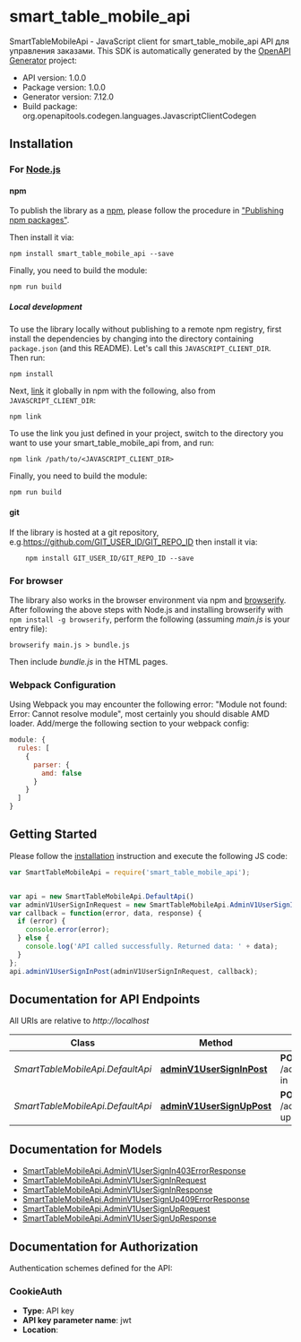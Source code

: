 # smart_table_mobile_api

SmartTableMobileApi - JavaScript client for smart_table_mobile_api
API для управления заказами.
This SDK is automatically generated by the [OpenAPI Generator](https://openapi-generator.tech) project:

- API version: 1.0.0
- Package version: 1.0.0
- Generator version: 7.12.0
- Build package: org.openapitools.codegen.languages.JavascriptClientCodegen

## Installation

### For [Node.js](https://nodejs.org/)

#### npm

To publish the library as a [npm](https://www.npmjs.com/), please follow the procedure in ["Publishing npm packages"](https://docs.npmjs.com/getting-started/publishing-npm-packages).

Then install it via:

```shell
npm install smart_table_mobile_api --save
```

Finally, you need to build the module:

```shell
npm run build
```

##### Local development

To use the library locally without publishing to a remote npm registry, first install the dependencies by changing into the directory containing `package.json` (and this README). Let's call this `JAVASCRIPT_CLIENT_DIR`. Then run:

```shell
npm install
```

Next, [link](https://docs.npmjs.com/cli/link) it globally in npm with the following, also from `JAVASCRIPT_CLIENT_DIR`:

```shell
npm link
```

To use the link you just defined in your project, switch to the directory you want to use your smart_table_mobile_api from, and run:

```shell
npm link /path/to/<JAVASCRIPT_CLIENT_DIR>
```

Finally, you need to build the module:

```shell
npm run build
```

#### git

If the library is hosted at a git repository, e.g.https://github.com/GIT_USER_ID/GIT_REPO_ID
then install it via:

```shell
    npm install GIT_USER_ID/GIT_REPO_ID --save
```

### For browser

The library also works in the browser environment via npm and [browserify](http://browserify.org/). After following
the above steps with Node.js and installing browserify with `npm install -g browserify`,
perform the following (assuming *main.js* is your entry file):

```shell
browserify main.js > bundle.js
```

Then include *bundle.js* in the HTML pages.

### Webpack Configuration

Using Webpack you may encounter the following error: "Module not found: Error:
Cannot resolve module", most certainly you should disable AMD loader. Add/merge
the following section to your webpack config:

```javascript
module: {
  rules: [
    {
      parser: {
        amd: false
      }
    }
  ]
}
```

## Getting Started

Please follow the [installation](#installation) instruction and execute the following JS code:

```javascript
var SmartTableMobileApi = require('smart_table_mobile_api');


var api = new SmartTableMobileApi.DefaultApi()
var adminV1UserSignInRequest = new SmartTableMobileApi.AdminV1UserSignInRequest(); // {AdminV1UserSignInRequest} 
var callback = function(error, data, response) {
  if (error) {
    console.error(error);
  } else {
    console.log('API called successfully. Returned data: ' + data);
  }
};
api.adminV1UserSignInPost(adminV1UserSignInRequest, callback);

```

## Documentation for API Endpoints

All URIs are relative to *http://localhost*

Class | Method | HTTP request | Description
------------ | ------------- | ------------- | -------------
*SmartTableMobileApi.DefaultApi* | [**adminV1UserSignInPost**](docs/DefaultApi.md#adminV1UserSignInPost) | **POST** /admin/v1/user/sign-in | Авторизация пользователя в админке
*SmartTableMobileApi.DefaultApi* | [**adminV1UserSignUpPost**](docs/DefaultApi.md#adminV1UserSignUpPost) | **POST** /admin/v1/user/sign-up | Регистрация пользователя в админке


## Documentation for Models

 - [SmartTableMobileApi.AdminV1UserSignIn403ErrorResponse](docs/AdminV1UserSignIn403ErrorResponse.md)
 - [SmartTableMobileApi.AdminV1UserSignInRequest](docs/AdminV1UserSignInRequest.md)
 - [SmartTableMobileApi.AdminV1UserSignInResponse](docs/AdminV1UserSignInResponse.md)
 - [SmartTableMobileApi.AdminV1UserSignUp409ErrorResponse](docs/AdminV1UserSignUp409ErrorResponse.md)
 - [SmartTableMobileApi.AdminV1UserSignUpRequest](docs/AdminV1UserSignUpRequest.md)
 - [SmartTableMobileApi.AdminV1UserSignUpResponse](docs/AdminV1UserSignUpResponse.md)


## Documentation for Authorization


Authentication schemes defined for the API:
### CookieAuth


- **Type**: API key
- **API key parameter name**: jwt
- **Location**: 

